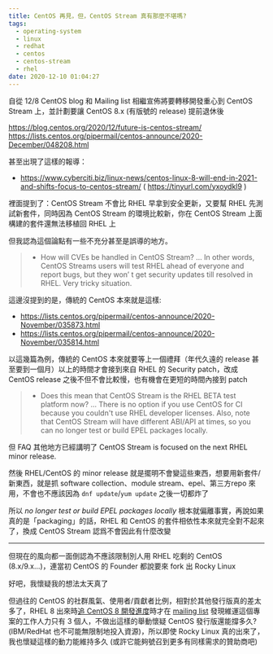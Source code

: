 ```yaml
---
title: CentOS 再見，但，CentOS Stream 真有那麼不堪嗎?
tags:
  - operating-system
  - linux
  - redhat
  - centos
  - centos-stream
  - rhel
date: 2020-12-10 01:04:27
---
```



自從 12/8 CentOS blog 和 Mailing list 相繼宣佈將要轉移開發重心到 CentOS Stream 上，並計劃要讓 CentOS 8.x (有版號的 release) 提前退休後

https://blog.centos.org/2020/12/future-is-centos-stream/
https://lists.centos.org/pipermail/centos-announce/2020-December/048208.html

甚至出現了這樣的報導：
* https://www.cyberciti.biz/linux-news/centos-linux-8-will-end-in-2021-and-shifts-focus-to-centos-stream/
( https://tinyurl.com/yxoydkl9 )

裡面提到了：CentOS Stream 不會比 RHEL 早拿到安全更新，又要幫 RHEL 先測試新套件，同時因為 CentOS Stream 的環境比較新，你在 CentOS Stream 上面構建的套件還無法移植回 RHEL 上

但我認為這個論點有一些不充分甚至是誤導的地方。

<!--more-->

> * How will CVEs be handled in CentOS Stream?
> ...
> In other words, CentOS Streams users will test RHEL ahead of everyone and
> report bugs, but they won’ t get security updates till resolved in RHEL. Very
> tricky situation.

這邊沒提到的是，傳統的 CentOS 本來就是這樣:
* https://lists.centos.org/pipermail/centos-announce/2020-November/035873.html
* https://lists.centos.org/pipermail/centos-announce/2020-November/035814.html

以這幾篇為例，傳統的 CentOS 本來就要等上一個禮拜（年代久遠的 release 甚至要到一個月）以上的時間才會接到來自 RHEL 的 Security patch，改成 CentOS release 之後不但不會比較慢，也有機會在更短的時間內接到 patch

> * Does this mean that CentOS Stream is the RHEL BETA test platform now?
> ...
> There is no option if you use CentOS for CI
> because you couldn't use RHEL developer licenses.
> Also, note that CentOS Stream will have different ABI/API at times,
> so you can no longer test or build EPEL packages locally.

但 FAQ 其他地方已經講明了 CentOS Stream is focused on the next RHEL minor release.

然後 RHEL/CentOS 的 minor release 就是擺明不會變這些東西，想要用新套件/新東西，就是抓 software collection、module stream、epel、第三方repo 來用，不會也不應該因為 `dnf update`/`yum update` 之後一切都炸了

所以 *no longer test or build EPEL packages locally* 根本就偏離事實，再說如果真的是「packaging」的話，RHEL 和 CentOS 的套件相依性本來就完全對不起來了，換成 CentOS Stream 認爲不會因此有什麼改變

---

但現在的風向都一面倒認為不應該限制別人用 RHEL 吃剩的 CentOS (8.x/9.x...)，連當初 CentOS 的 Founder 都說要來 fork 出 Rocky Linux

好吧，我懷疑我的想法太天真了

但過往的 CentOS 的社群風氣、使用者/貢獻者比例，相對於其他發行版真的差太多了，RHEL 8 出來時[追 CentOS 8 開發進度](https://www.centos.org/forums/viewtopic.php?f=10&t=71468)時才在 [mailing list](https://lists.centos.org/pipermail/centos-devel/2019-September/017694.html) 發現維運這個專案的工作人力只有 3 個人，不做出這樣的舉動懷疑 CentOS 發行版還能撐多久? (IBM/RedHat 也不可能無限制地投入資源)，所以即使 Rocky Linux 真的出來了，我也懷疑這樣的動力能維持多久 (或許它能夠號召到更多有同樣需求的贊助商吧)
